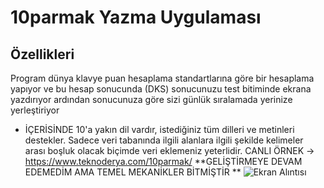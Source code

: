 # 10parmak Yazma Uygulaması

## Özellikleri
Program dünya klavye puan hesaplama standartlarına göre bir hesaplama yapıyor ve bu hesap sonucunda (DKS) sonucunuzu test bitiminde ekrana yazdırıyor ardından sonucunuza göre sizi 
günlük sıralamada yerinize yerleştiriyor
- İÇERİSİNDE 10'a yakın dil vardır, istediğiniz tüm dilleri ve metinleri destekler. Sadece veri tabanında ilgili alanlara ilgili şekilde kelimeler arası boşluk olacak biçimde veri eklemeniz yeterlidir.
CANLI ÖRNEK -> https://www.teknoderya.com/10parmak/
**GELİŞTİRMEYE DEVAM EDEMEDİM AMA TEMEL MEKANİKLER BİTMİŞTİR **
![Ekran Alıntısı](https://user-images.githubusercontent.com/44698680/100548194-24d1e100-327c-11eb-8c8b-ee7fdfa8fc37.PNG)
